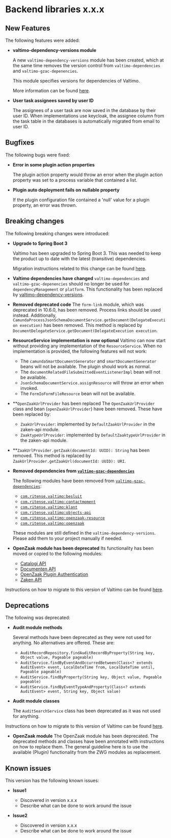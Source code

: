 # Backend libraries x.x.x

## New Features

The following features were added:

* **valtimo-dependency-versions module**

  A new `valtimo-dependency-versions` module has been created, 
  which at the same time removes the version control from `valtimo-dependencies` and `valtimo-gzac-depenencies`.

  This module specifies versions for dependencies of Valtimo.

  More information can be found [here](../../../getting-started/modules/core/valtimo-dependency-versions.md).

* **User task assignees saved by user ID**

  The assignees of a user task are now saved in the database by their user ID. When implementations use keycloak, the
  assignee column from the task table in the databases is automatically migrated from email to user ID.

## Bugfixes

The following bugs were fixed:

* **Error in some plugin action properties**

  The plugin action property would throw an error when the plugin action property was set to a process variable that
  contained a list.

* **Plugin auto deployment fails on nullable property**

  If the plugin configuration file contained a 'null' value for a plugin property, an error was thrown.

## Breaking changes

The following breaking changes were introduced:

* **Upgrade to Spring Boot 3**

  Valtimo has been upgraded to Spring Boot 3.
  This was needed to keep the product up to date with the latest (transitive) dependencies.

  Migration instructions related to this change can be found [here](spring-boot3-migration).

* **Valtimo dependencies have changed**
  `valtimo-dependencies` and `valtimo-gzac-depenencies` should no longer be used for `dependencyManagement` or `platform`. 
  This functionality has been replaced by [valtimo-dependency-versions](../../../getting-started/modules/core/valtimo-dependency-versions.md).

* **Removed deprecated code**
  The `form-link` module, which was deprecated in 10.6.0, has been removed. Process links should be used instead.
  Additionally, `CamundaProcessJsonSchemaDocumentService.getDocument(DelegateExecution execution)` has been removed.
  This method is replaced by `DocumentDelegateService.getDocument(DelegateExecution execution`.

* **ResourceService implementation is now optional**
  Valtimo can now start without providing any implementation of the `ResourceService`.
  When no implementation is provided, the following features will not work:
  - The `camundaSmartDocumentGenerator` and `smartDocumentGenerator` beans will not be available. The plugin should work as normal.
  - The `documentRelatedFileSubmittedEventListenerImpl` bean will not be available.
  - `JsonSchemaDocumentService.assignResource` will throw an error when invoked.
  - The `FormIoFormFileResource` bean will not be available.

* **`OpenZaakUrlProvider` has been replaced
  The `OpenZaakUrlProvider` class and bean (`openZaakUrlProvider`) have been removed. 
  These have been replaced by:
  - `ZaakUrlProvider`: implemented by `DefaultZaakUrlProvider` in the zaken-api module.
  - `ZaaktypeUrlProvider`: implemented by `DefaultZaaktypeUrlProvider` in the zaken-api module.

* **`ZaakUrlProvider.getZaak(documentId: UUID): String` has been removed.
  This method is replaced by `ZaakUrlProvider.getZaakUrl(documentId: UUID): URI`.

* **Removed dependencies from [`valtimo-gzac-dependencies`](/getting-started/modules/zgw/valtimo-gzac-dependencies.md)**

  The following modules have been removed from [`valtimo-gzac-dependencies`](/getting-started/modules/zgw/valtimo-gzac-dependencies.md):
  - [`com.ritense.valtimo:besluit`](/getting-started/modules/zgw/besluit.md)
  - [`com.ritense.valtimo:contactmoment`](/getting-started/modules/zgw/contactmoment.md)
  - [`com.ritense.valtimo:klant`](/getting-started/modules/zgw/klant.md)
  - [`com.ritense.valtimo:objects-api`](/getting-started/modules/zgw/objects-api.md)
  - [`com.ritense.valtimo:openzaak-resource`](/getting-started/modules/zgw/openzaak-resource.md)
  - [`com.ritense.valtimo:openzaak`](/getting-started/modules/zgw/openzaak.md)
  
  These modules are still defined in the `valtimo-dependency-versions`. Please add them to your project manually if needed.

* **OpenZaak module has been deprecated**
  Its functionality has been moved or copied to the following modules:
  - [Catalogi API](/getting-started/modules/zgw/catalogi-api.md)
  - [Documenten API](/getting-started/modules/zgw/documenten-api.md)
  - [OpenZaak Plugin Authentication](/getting-started/modules/zgw/openzaak-plugin-authentication.md)
  - [Zaken API](/getting-started/modules/zgw/zaken-api.md)

Instructions on how to migrate to this version of Valtimo can be found [here](migration.md).

## Deprecations

The following was deprecated:

* **Audit module methods**

  Several methods have been deprecated as they were not used for anything. No alternatives are offered.
  These are:
  * `AuditRecordRepository.findAuditRecordByProperty(String key, Object value, Pageable pageable)`
  * `AuditService.findByEventAndOccurredBetween(Class<? extends AuditEvent> event, LocalDateTime from, LocalDateTime until, Pageable pageable)`
  * `AuditService.findByProperty(String key, Object value, Pageable pageable)`
  * `AuditService.findByEventTypeAndProperty(Class<? extends AuditEvent> event, String key, Object value)`

* **Audit module classes**

  The `AuditSearchService` class has been deprecated as it was not used for anything.

Instructions on how to migrate to this version of Valtimo can be found [here](migration.md).

* **OpenZaak module**
  The OpenZaak module has been deprecated. The deprecated methods and classes have been annotated with instructions on how to replace them.
  The general guideline here is to use the available (Plugin) functionality from the ZWG modules as replacement.

## Known issues

This version has the following known issues:

* **Issue1**
  * Discovered in version x.x.x
  * Describe what can be done to work around the issue

* **Issue2**
  * Discovered in version x.x.x
  * Describe what can be done to work around the issue

